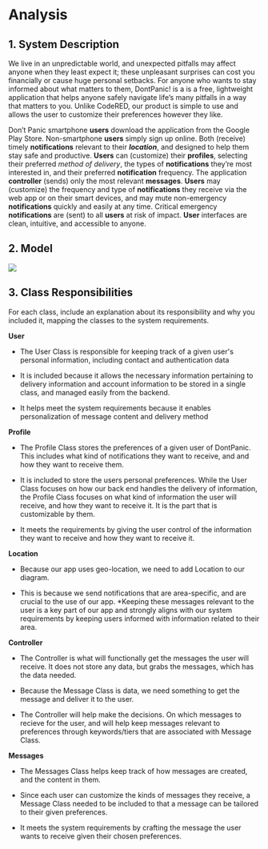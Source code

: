 # Analysis



## 1. System Description



We live in an unpredictable world, and unexpected pitfalls may affect anyone when they least expect it; these unpleasant surprises can cost you financially or cause huge personal setbacks. For anyone who wants to stay informed about what matters to them, DontPanic! is a is a free, lightweight application that helps anyone safely navigate life’s many pitfalls in a way that matters to you. Unlike CodeRED, our product is simple to use and allows the user to customize their preferences however they like.



Don’t Panic smartphone **users** download the application from the Google Play Store. Non-smartphone **users** simply sign up online. Both (receive) timely **notifications** relevant to their _**location**_, and designed to help them stay safe and productive. **Users** can (customize) their **profiles**, selecting their preferred _method of delivery_, the types of **notifications** they’re most interested in, and their preferred **notification** frequency. The application **controller**  (sends) only the most relevant **messages**. **Users** may (customize) the frequency and type of **notifications** they receive via the web app or on their smart devices, and may mute non-emergency **notifications** quickly and easily at any time. Critical emergency **notifications** are (sent) to all **users** at risk of impact. **User** interfaces are clean, intuitive, and accessible to anyone.



## 2. Model

![](https://lh6.googleusercontent.com/jn-FxfRtgjz9YBbW_PiRTHlkABWxkKVciUy6FafCa7qFvAwGUkQVM09QC9PcCTdJy-pSbd8DjqTIVHHkCQq85x9WcjPrB3bAkt3Y73e82oodQMA82IsT90DNKCnFS3ZpcVccaLXl)









## 3. Class Responsibilities

For each class, include an explanation about its responsibility and why you included it, mapping the classes to the system requirements.



**User**

* The User Class is responsible for keeping track of a given user's personal information, including contact and authentication data


* It is included because it allows the necessary information pertaining to delivery information and account information to be stored in a single class, and managed easily from the backend.

* It helps meet the system requirements because it enables personalization of message content and delivery method




**Profile**

* The Profile Class stores the preferences of a given user of DontPanic. This includes what kind of notifications they want to receive, and and how they want to receive them.

* It is included to store the users personal preferences. While the User Class focuses on how our back end handles the delivery of information, the Profile Class focuses on what kind of information the user will receive, and how they want to receive it. It is the part that is customizable by them.

* It meets the requirements by giving the user control of the information they want to receive and how they want to receive it.


**Location**

* Because our app uses geo-location, we need to add Location to our diagram.

* This is because we send notifications that are area-specific, and are crucial to the use of our app. *Keeping these messages relevant to the user is a key part of our app and strongly aligns with our system requirements by keeping users informed with information related to their area.



**Controller**

* The Controller is what will functionally get the messages the user will receive. It does not store any data, but grabs the messages, which has the data needed.

* Because the Message Class is data, we need something to get the message and deliver it to the user.

* The Controller will help make the decisions. On which messages to recieve for the user, and will help keep messages relevant to preferences through keywords/tiers that are associated with Message Class.



**Messages**

* The Messages Class helps keep track of how messages are created, and the content in them.

* Since each user can customize the kinds of messages they receive, a Message Class needed to be included to that a message can be tailored to their given preferences.

* It meets the system requirements by crafting the message the user wants to receive given their chosen preferences.
